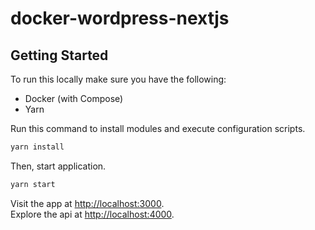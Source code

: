 # docker-wordpress-nextjs

## Getting Started

To run this locally make sure you have the following:

- Docker (with Compose)
- Yarn

Run this command to install modules and execute configuration scripts.

```bash
yarn install
```

Then, start application.

```bash
yarn start
```

Visit the app at [http://localhost:3000](http://localhost:3000).  
Explore the api at [http://localhost:4000](http://localhost:4000).
